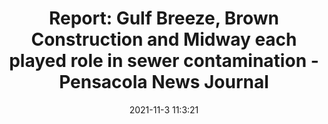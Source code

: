 ---
"title": "Report: Gulf Breeze, Brown Construction and Midway each played role in sewer contamination - Pensacola News Journal"
"date": "2021-11-3 11:3:21"
"feed_name": "GOOGLENEWSCONSTRUCTION"
"feed_website": "https://news.google.com/search?q=construction%2Bincident&hl=en-US&gl=US&ceid=US:en"
"feed_rss": "https://news.google.com/rss/search?q=construction%2Bincident&hl=en-US&gl=US&ceid=US:en"
"link": "https://www.pnj.com/story/news/local/gulf-breeze/2021/11/03/gulf-breeze-releases-report-contaminated-water-340-homes/6250713001/"
"source": "{'href': 'https://www.pnj.com', 'title': 'Pensacola News Journal'}"
"file": "_posts/2021-1-1-2f6079396cc75a85a5ae6c33b4e697dc59114c54.md"
"accident": "0"
"drilling": "0"
"dead": "0"
"injured": "0"
"arrested": "0"
"place": "unknown place"
"where": "unknown site"
"causes": "unknown"
"place_uri": "unknown place"
---